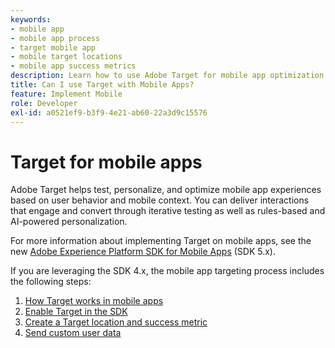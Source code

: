 ```yaml
---
keywords:
- mobile app
- mobile app process
- target mobile app
- mobile target locations
- mobile app success metrics
description: Learn how to use Adobe Target for mobile app optimization and personalization, with iterative testing and rules-based and AI-powered personalization.
title: Can I use Target with Mobile Apps?
feature: Implement Mobile
role: Developer
exl-id: a0521ef9-b3f9-4e21-ab60-22a3d9c15576
---
```

# Target for mobile apps

Adobe Target helps test, personalize, and optimize mobile app experiences based on user behavior and mobile context. You can deliver interactions that engage and convert through iterative testing as well as rules-based and AI-powered personalization.

For more information about implementing Target on mobile apps, see the new [Adobe Experience Platform SDK for Mobile Apps](https://aep-sdks.gitbook.io/docs/using-mobile-extensions/adobe-target) (SDK 5.x).

If you are leveraging the SDK 4.x, the mobile app targeting process includes the following steps:

1. [How Target works in mobile apps](/src/pages/implement/mobile/how-target-works-mobile-apps.md)
2. [Enable Target in the SDK](/src/pages/implement/mobile/enable-target-in-sdk.md)
3. [Create a Target location and success metric](/src/pages/implement/mobile/mobile-create-location-and-metric.md)
4. [Send custom user data](/src/pages/implement/mobile/mobile-custom-user-data.md)
